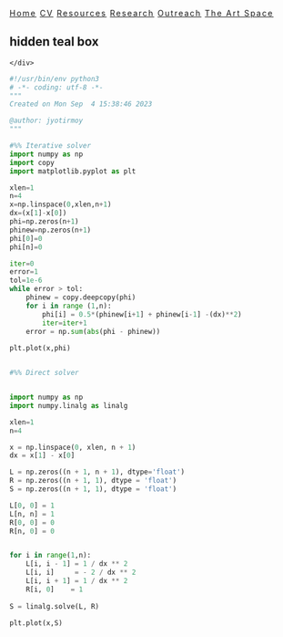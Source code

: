 <html>

<title>Jyo</title>
<meta name="viewport" content="width=device-width, initial-scale=1">
<link rel="stylesheet" href="https://www.w3schools.com/w3css/4/w3.css">

<head>
<style>

  


a:link {
    color: teal;
    text-decoration: none;
}

a:visited {
    color: teal;
    text-decoration: none;
}

a:hover {
    text-decoration: underline;
}

a:active {
    text-decoration: underline;
}

p.main {
    text-align: justify;
}

.mySlides {display:none;}
</style>
</head>



<!-- Navbar (sit on top) -->
<div class="w3-top">
  <div class="w3-bar w3-white w3-padding w3-card" style="letter-spacing:2px;">
    <a href="https://jyotirmoyp.github.io" class="w3-bar-item w3-button"> Home</a>
    <a href="Short_cv.pdf" class="w3-bar-item w3-button">CV</a>
    <a href="https://jyotirmoyp.github.io/resource/" class="w3-bar-item w3-button">Resources</a>
    <a href="https://jyotirmoyp.github.io/research/" class="w3-bar-item w3-button">Research</a>
    <a href="https://jyotirmoyp.github.io/outreach/" class="w3-bar-item w3-button">Outreach</a>
    <a href="https://jyotirmoyp.github.io/the-art-space/" class="w3-bar-item w3-button w3-right w3-black">The Art Space</a>
    </div>
  </div>
</div>



<div class="w3-container w3-teal">
  <h2>hidden teal box </h2>
 
  <div class="w3-right w3-hide-small">
      
     
    </div>
</div>



<!--naviation menu ends-->

```py
#!/usr/bin/env python3
# -*- coding: utf-8 -*-
"""
Created on Mon Sep  4 15:38:46 2023

@author: jyotirmoy
"""

#%% Iterative solver
import numpy as np
import copy 
import matplotlib.pyplot as plt

xlen=1
n=4
x=np.linspace(0,xlen,n+1)
dx=(x[1]-x[0])
phi=np.zeros(n+1)
phinew=np.zeros(n+1)
phi[0]=0
phi[n]=0

iter=0
error=1
tol=1e-6
while error > tol:
    phinew = copy.deepcopy(phi)
    for i in range (1,n):
        phi[i] = 0.5*(phinew[i+1] + phinew[i-1] -(dx)**2)
        iter=iter+1
    error = np.sum(abs(phi - phinew))
        
plt.plot(x,phi)    


#%% Direct solver 


import numpy as np 
import numpy.linalg as linalg

xlen=1
n=4

x = np.linspace(0, xlen, n + 1)
dx = x[1] - x[0]

L = np.zeros((n + 1, n + 1), dtype='float')
R = np.zeros((n + 1, 1), dtype = 'float')
S = np.zeros((n + 1, 1), dtype = 'float')

L[0, 0] = 1
L[n, n] = 1
R[0, 0] = 0
R[n, 0] = 0


for i in range(1,n):
    L[i, i - 1] = 1 / dx ** 2
    L[i, i]     = - 2 / dx ** 2
    L[i, i + 1] = 1 / dx ** 2
    R[i, 0]    = 1
    
S = linalg.solve(L, R)    

plt.plot(x,S)

        

```
